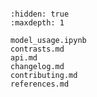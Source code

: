 ```{include} ../README.md

```

```{toctree}
:hidden: true
:maxdepth: 1

model_usage.ipynb
contrasts.md
api.md
changelog.md
contributing.md
references.md
```
